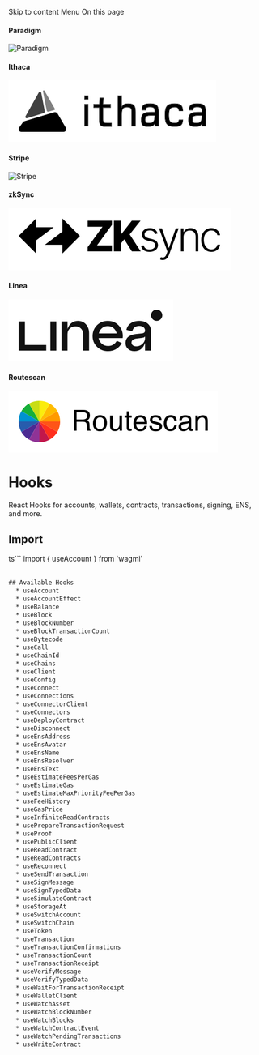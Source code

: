 Skip to content 
Menu
On this page
#### Paradigm
![Paradigm](https://raw.githubusercontent.com/wevm/.github/main/content/sponsors/paradigm-light.svg)
#### Ithaca
![Ithaca](https://raw.githubusercontent.com/wevm/.github/main/content/sponsors/ithaca-light.svg)
#### Stripe
![Stripe](https://raw.githubusercontent.com/wevm/.github/main/content/sponsors/stripe-light.svg)
#### zkSync
![zkSync](https://raw.githubusercontent.com/wevm/.github/main/content/sponsors/zksync-light.svg)
#### Linea
![Linea](https://raw.githubusercontent.com/wevm/.github/main/content/sponsors/linea-light.svg)
#### Routescan
![Routescan](https://raw.githubusercontent.com/wevm/.github/main/content/sponsors/routescan-light.svg)
# Hooks ​
React Hooks for accounts, wallets, contracts, transactions, signing, ENS, and more.
## Import ​
ts```
import { useAccount } from 'wagmi'
```

## Available Hooks ​
  * useAccount
  * useAccountEffect
  * useBalance
  * useBlock
  * useBlockNumber
  * useBlockTransactionCount
  * useBytecode
  * useCall
  * useChainId
  * useChains
  * useClient
  * useConfig
  * useConnect
  * useConnections
  * useConnectorClient
  * useConnectors
  * useDeployContract
  * useDisconnect
  * useEnsAddress
  * useEnsAvatar
  * useEnsName
  * useEnsResolver
  * useEnsText
  * useEstimateFeesPerGas
  * useEstimateGas
  * useEstimateMaxPriorityFeePerGas
  * useFeeHistory
  * useGasPrice
  * useInfiniteReadContracts
  * usePrepareTransactionRequest
  * useProof
  * usePublicClient
  * useReadContract
  * useReadContracts
  * useReconnect
  * useSendTransaction
  * useSignMessage
  * useSignTypedData
  * useSimulateContract
  * useStorageAt
  * useSwitchAccount
  * useSwitchChain
  * useToken
  * useTransaction
  * useTransactionConfirmations
  * useTransactionCount
  * useTransactionReceipt
  * useVerifyMessage
  * useVerifyTypedData
  * useWaitForTransactionReceipt
  * useWalletClient
  * useWatchAsset
  * useWatchBlockNumber
  * useWatchBlocks
  * useWatchContractEvent
  * useWatchPendingTransactions
  * useWriteContract


